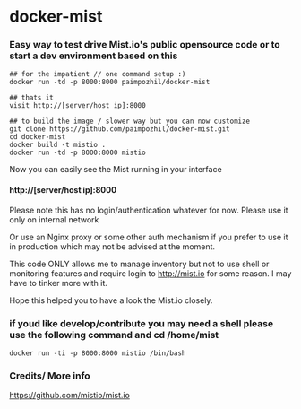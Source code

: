 docker-mist
===========

### Easy way to test drive Mist.io's public opensource code or to start a dev environment based on this

```
## for the impatient // one command setup :)
docker run -td -p 8000:8000 paimpozhil/docker-mist

## thats it
visit http://[server/host ip]:8000

```

```
## to build the image / slower way but you can now customize 
git clone https://github.com/paimpozhil/docker-mist.git 
cd docker-mist
docker build -t mistio .
docker run -td -p 8000:8000 mistio 
```


Now you can easily see the Mist running in your interface
#### http://[server/host ip]:8000 

Please note this has no login/authentication whatever for now. Please use it only on internal network 

Or use an Nginx proxy or some other auth mechanism if you prefer to use it in production which may not be advised at the moment.

This code ONLY allows me to manage inventory but not to use shell or monitoring features and require login to http://mist.io for some reason. I may have to tinker more with it.


Hope this helped you to have a look the Mist.io closely.


### if youd like develop/contribute you may need a shell please use the following command and cd /home/mist 
```
docker run -ti -p 8000:8000 mistio /bin/bash
```


### Credits/ More info

https://github.com/mistio/mist.io
